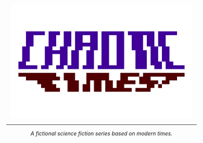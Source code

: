 <div align=center>
<img width= 480 height= 300 src="https://github.com/Times-of-Chaos/.github/blob/main/img/ct_origing-export.png?raw=true" alt="logo">

----

*A fictional science fiction series based on modern times.*
</div>
